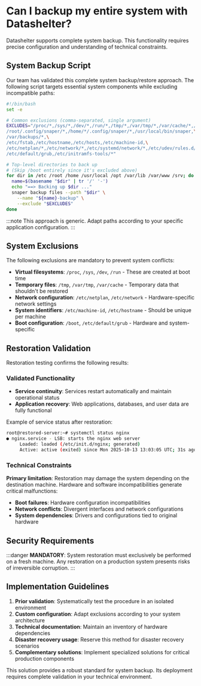 # Can I backup my entire system with Datashelter?

Datashelter supports complete system backup. This functionality requires precise configuration and understanding of technical constraints.

## System Backup Script

Our team has validated this complete system backup/restore approach. The following script targets essential system components while excluding incompatible paths:

```bash
#!/bin/bash
set -e

# Common exclusions (comma-separated, single argument)
EXCLUDES="/proc/*,/sys/*,/dev/*,/run/*,/tmp/*,/var/tmp/*,/var/cache/*,/var/lock/*,/var/run/*,/mnt/*,/media/*,/lost+found,/swapfile,\
/root/.config/snaper/*,/home/*/.config/snaper/*,/usr/local/bin/snaper,\
/var/backups/*,\
/etc/fstab,/etc/hostname,/etc/hosts,/etc/machine-id,\
/etc/netplan/*,/etc/network/*,/etc/systemd/network/*,/etc/udev/rules.d/70-persistent-net.rules,\
/etc/default/grub,/etc/initramfs-tools/*"

# Top-level directories to back up
# (Skip /boot entirely since it's excluded above)
for dir in /etc /root /home /usr/local /opt /var/lib /var/www /srv; do
  name=$(basename "$dir" | tr '/' '-')
  echo "==> Backing up $dir ..."
  snaper backup files --path "$dir" \
    --name "${name}-backup" \
    --exclude "$EXCLUDES"
done
```

:::note
This approach is generic. Adapt paths according to your specific application configuration.
:::

## System Exclusions

The following exclusions are mandatory to prevent system conflicts:

- **Virtual filesystems**: `/proc`, `/sys`, `/dev`, `/run` - These are created at boot time
- **Temporary files**: `/tmp`, `/var/tmp`, `/var/cache` - Temporary data that shouldn't be restored
- **Network configuration**: `/etc/netplan`, `/etc/network` - Hardware-specific network settings
- **System identifiers**: `/etc/machine-id`, `/etc/hostname` - Should be unique per machine
- **Boot configuration**: `/boot`, `/etc/default/grub` - Hardware and system-specific

## Restoration Validation

Restoration testing confirms the following results:

### Validated Functionality

- **Service continuity**: Services restart automatically and maintain operational status
- **Application recovery**: Web applications, databases, and user data are fully functional

Example of service status after restoration:
```bash
root@restored-server:~# systemctl status nginx
● nginx.service - LSB: starts the nginx web server
     Loaded: loaded (/etc/init.d/nginx; generated)
     Active: active (exited) since Mon 2025-10-13 13:03:05 UTC; 31s ago
```

### Technical Constraints

**Primary limitation**: Restoration may damage the system depending on the destination machine. Hardware and software incompatibilities generate critical malfunctions:

- **Boot failures**: Hardware configuration incompatibilities
- **Network conflicts**: Divergent interfaces and network configurations
- **System dependencies**: Drivers and configurations tied to original hardware

## Security Requirements

:::danger
**MANDATORY**: System restoration must exclusively be performed on a fresh machine. Any restoration on a production system presents risks of irreversible corruption.
:::

## Implementation Guidelines

1. **Prior validation**: Systematically test the procedure in an isolated environment
2. **Custom configuration**: Adapt exclusions according to your system architecture
3. **Technical documentation**: Maintain an inventory of hardware dependencies
4. **Disaster recovery usage**: Reserve this method for disaster recovery scenarios
5. **Complementary solutions**: Implement specialized solutions for critical production components

This solution provides a robust standard for system backup. Its deployment requires complete validation in your technical environment.